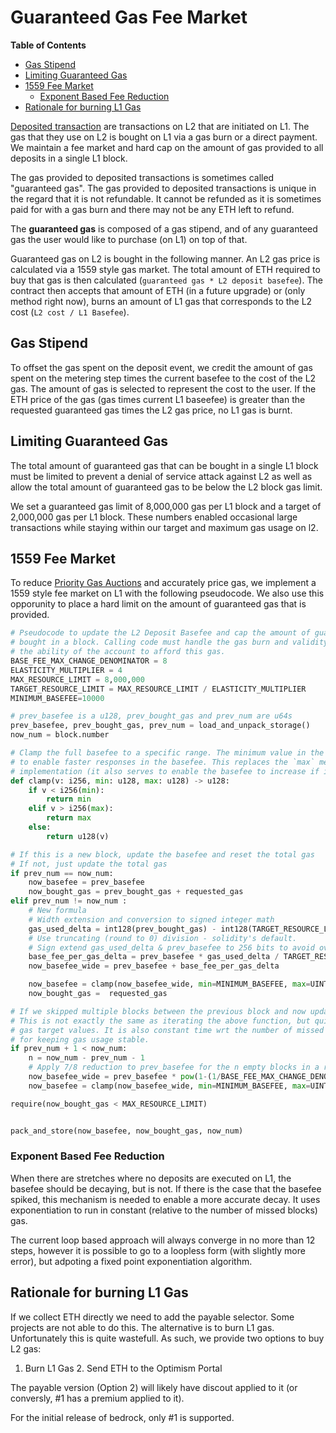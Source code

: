 # Guaranteed Gas Fee Market

<!-- START doctoc generated TOC please keep comment here to allow auto update -->
<!-- DON'T EDIT THIS SECTION, INSTEAD RE-RUN doctoc TO UPDATE -->
**Table of Contents**

- [Gas Stipend](#gas-stipend)
- [Limiting Guaranteed Gas](#limiting-guaranteed-gas)
- [1559 Fee Market](#1559-fee-market)
  - [Exponent Based Fee Reduction](#exponent-based-fee-reduction)
- [Rationale for burning L1 Gas](#rationale-for-burning-l1-gas)

<!-- END doctoc generated TOC please keep comment here to allow auto update -->

[Deposited transaction](./glossary.md#deposited-transaction) are transactions on L2 that are
initiated on L1. The gas that they use on L2 is bought on L1 via a gas burn or a direct payment. We
maintain a fee market and hard cap on the amount of gas provided to all deposits in a single L1
block.

The gas provided to deposited transactions is sometimes called "guaranteed gas". The gas provided to
deposited transactions is unique in the regard that it is not refundable. It cannot be refunded as
it is sometimes paid for with a gas burn and there may not be any ETH left to refund.

The **guaranteed gas** is composed of a gas stipend, and of any guaranteed gas the user would like
to purchase (on L1) on top of that.

Guaranteed gas on L2 is bought in the following manner. An L2 gas price is calculated via a 1559
style gas market. The total amount of ETH required to buy that gas is then calculated
(`guaranteed gas * L2 deposit basefee`). The contract then accepts that amount of ETH (in a future
upgrade) or (only method right now), burns an amount of L1 gas that corresponds to the L2 cost
(`L2 cost / L1 Basefee`).

## Gas Stipend

To offset the gas spent on the deposit event, we credit the amount of gas spent on the metering step
times the current basefee to the cost of the L2 gas. The amount of gas is selected to represent the
cost to the user. If the ETH price of the gas (gas times current L1 baseefee) is greater than the
requested guaranteed gas times the L2 gas price, no L1 gas is burnt.

## Limiting Guaranteed Gas

The total amount of guaranteed gas that can be bought in a single L1 block must be limited to
prevent a denial of service attack against L2 as well as allow the total amount of guaranteed gas
to be below the L2 block gas limit.

We set a guaranteed gas limit of 8,000,000 gas per L1 block and a target of 2,000,000 gas per L1
block. These numbers enabled occasional large transactions while staying within our target and
maximum gas usage on l2.

## 1559 Fee Market

To reduce [Priority Gas Auctions](./glossary.md#priority-gas-auction) and accurately price gas, we
implement a 1559 style fee market on L1 with the following pseudocode. We also use this opporunity
to place a hard limit on the amount of guaranteed gas that is provided.

```python
# Pseudocode to update the L2 Deposit Basefee and cap the amount of guaranteed gas
# bought in a block. Calling code must handle the gas burn and validity checks on
# the ability of the account to afford this gas.
BASE_FEE_MAX_CHANGE_DENOMINATOR = 8
ELASTICITY_MULTIPLIER = 4
MAX_RESOURCE_LIMIT = 8,000,000
TARGET_RESOURCE_LIMIT = MAX_RESOURCE_LIMIT / ELASTICITY_MULTIPLIER
MINIMUM_BASEFEE=10000

# prev_basefee is a u128, prev_bought_gas and prev_num are u64s
prev_basefee, prev_bought_gas, prev_num = load_and_unpack_storage()
now_num = block.number

# Clamp the full basefee to a specific range. The minimum value in the range should be around 100-1000
# to enable faster responses in the basefee. This replaces the `max` mechanism in the ethereum 1559
# implementation (it also serves to enable the basefee to increase if it is very small).
def clamp(v: i256, min: u128, max: u128) -> u128:
    if v < i256(min):
        return min
    elif v > i256(max):
        return max
    else:
        return u128(v)

# If this is a new block, update the basefee and reset the total gas
# If not, just update the total gas
if prev_num == now_num:
    now_basefee = prev_basefee
    now_bought_gas = prev_bought_gas + requested_gas
elif prev_num != now_num :
    # New formula
    # Width extension and conversion to signed integer math
    gas_used_delta = int128(prev_bought_gas) - int128(TARGET_RESOURCE_LIMIT)
    # Use truncating (round to 0) division - solidity's default.
    # Sign extend gas_used_delta & prev_basefee to 256 bits to avoid overflows here.
    base_fee_per_gas_delta = prev_basefee * gas_used_delta / TARGET_RESOURCE_LIMIT / BASE_FEE_MAX_CHANGE_DENOMINATOR
    now_basefee_wide = prev_basefee + base_fee_per_gas_delta

    now_basefee = clamp(now_basefee_wide, min=MINIMUM_BASEFEE, max=UINT_64_MAX_VALUE)
    now_bought_gas =  requested_gas

# If we skipped multiple blocks between the previous block and now update the basefee again.
# This is not exactly the same as iterating the above function, but quite close for reasonable
# gas target values. It is also constant time wrt the number of missed blocks which is important
# for keeping gas usage stable.
if prev_num + 1 < now_num:
    n = now_num - prev_num - 1
    # Apply 7/8 reduction to prev_basefee for the n empty blocks in a row.
    now_basefee_wide = prev_basefee * pow(1-(1/BASE_FEE_MAX_CHANGE_DENOMINATOR), n)
    now_basefee = clamp(now_basefee_wide, min=MINIMUM_BASEFEE, max=UINT_64_MAX_VALUE)

require(now_bought_gas < MAX_RESOURCE_LIMIT)


pack_and_store(now_basefee, now_bought_gas, now_num)
```

### Exponent Based Fee Reduction

When there are stretches where no deposits are executed on L1, the basefee should be decaying, but
is not. If there is the case that the basefee spiked, this mechanism is needed to enable a more
accurate decay. It uses exponentiation to run in constant (relative to the number of missed blocks)
gas.

The current loop based approach will always converge in no more than 12 steps, however it is possible
to go to a loopless form (with slightly more error), but adpoting a fixed point exponentiation
algorithm.

## Rationale for burning L1 Gas

If we collect ETH directly we need to add the payable selector. Some projects are not able to do
this. The alternative is to burn L1 gas. Unfortunately this is quite wastefull. As such, we provide
two options to buy L2 gas:

1. Burn L1 Gas 2. Send ETH to the Optimism Portal

The payable version (Option 2) will likely have discout applied to it (or conversly, #1 has a
premium applied to it).

For the initial release of bedrock, only #1 is supported.
